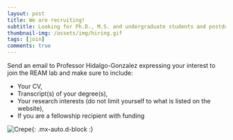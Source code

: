 ```yaml
---
layout: post
title: We are recruiting!
subtitle: Looking for Ph.D., M.S. and undergraduate students and postdocs
thumbnail-img: /assets/img/hiring.gif
tags: [join]
comments: true
---
```


Send an email to Professor Hidalgo-Gonzalez expressing your interest to join the REAM lab and make sure to include:
 - Your CV, 
 - Transcript(s) of your degree(s), 
 - Your research interests (do not limit yourself to what is listed on the website),
 - If you are a fellowship recipient with funding


![Crepe](https://media.giphy.com/media/3oKIPz6FWhfMAOsZAk/giphy.gif){: .mx-auto.d-block :}


